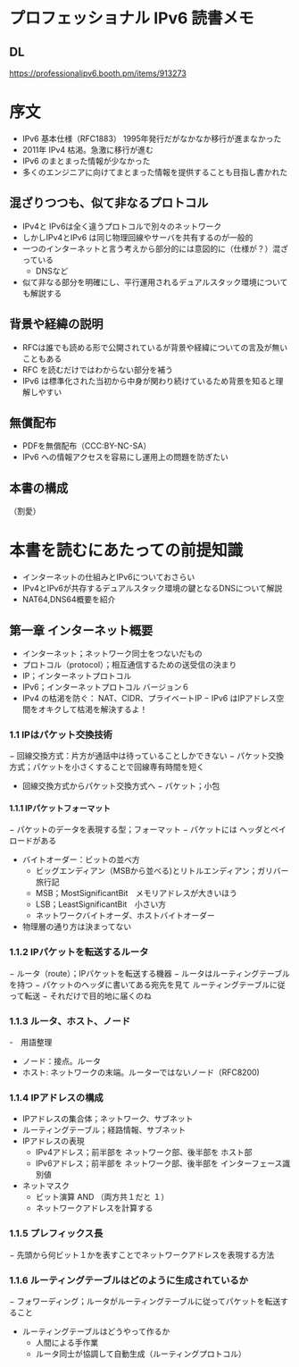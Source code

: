 # プロフェッショナル IPv6 読書メモ

## DL
https://professionalipv6.booth.pm/items/913273


# 序文

- IPv6 基本仕様（RFC1883） 1995年発行だがなかなか移行が進まなかった
- 2011年 IPv4 枯渇。急激に移行が進む
- IPv6 のまとまった情報が少なかった
- 多くのエンジニアに向けてまとまった情報を提供することも目指し書かれた

## 混ざりつつも、似て非なるプロトコル

- IPv4と IPv6は全く違うプロトコルで別々のネットワーク
- しかしIPv4とIPv6 は同じ物理回線やサーバを共有するのが一般的
- 一つのインターネットと言う考えから部分的には意図的に（仕様が？）混ざっている
  - DNSなど
- 似て非なる部分を明確にし、平行運用されるデュアルスタック環境についても解説する

## 背景や経緯の説明

- RFCは誰でも読める形で公開されているが背景や経緯についての言及が無いこともある
- RFC を読むだけではわからない部分を補う
- IPv6 は標準化された当初から中身が関わり続けているため背景を知ると理解しやすい

## 無償配布

- PDFを無償配布（CCC:BY-NC-SA）
- IPv6 への情報アクセスを容易にし運用上の問題を防ぎたい

## 本書の構成

（割愛）

# 本書を読むにあたっての前提知識

- インターネットの仕組みとIPv6についておさらい
- IPv4とIPv6が共存するデュアルスタック環境の鍵となるDNSについて解説
- NAT64,DNS64概要を紹介

## 第一章 インターネット概要

- インターネット；ネットワーク同士をつないだもの
- プロトコル（protocol）；相互通信するための送受信の決まり
- IP；インターネットプロトコル
- IPv6；インターネットプロトコル バージョン６
- IPv4 の枯渇を防ぐ： NAT、CIDR、プライベートIP
− IPv6 はIPアドレス空間をオキクして枯渇を解決するよ！

### 1.1 IPはパケット交換技術

− 回線交換方式：片方が通話中は待っていることしかできない
− パケット交換方式；パケットを小さくすることで回線専有時間を短く
- 回線交換方式からパケット交換方式へ
− パケット；小包

#### 1.1.1 IPパケットフォーマット

− パケットのデータを表現する型；フォーマット
− パケットには ヘッダとペイロードがある
- バイトオーダー：ビットの並べ方
  - ビッグエンディアン（MSBから並べる)とリトルエンディアン；ガリバー旅行記
  - MSB；MostSignificantBit　メモリアドレスが大きいほう
  - LSB；LeastSignificantBit　小さい方
  - ネットワークバイトオーダ、ホストバイトオーダー
- 物理層の通り方は決まってない

### 1.1.2 IPパケットを転送するルータ

− ルータ（route）；IPパケットを転送する機器
− ルータはルーティングテーブルを持つ
− パケットのヘッダに書いてある宛先を見て ルーティングテーブルに従って転送
− それだけで目的地に届くのね

### 1.1.3 ルータ、ホスト、ノード

-　用語整理
  - ノード：接点。ルータ
  - ホスト: ネットワークの末端。ルーターではないノード（RFC8200)
　
### 1.1.4 IPアドレスの構成

- IPアドレスの集合体；ネットワーク、サブネット
- ルーティングテーブル；経路情報、サブネット
- IPアドレスの表現
  - IPv4アドレス；前半部を ネットワーク部、後半部を ホスト部
  - IPv6アドレス；前半部を ネットワーク部、後半部を インターフェース識別値
- ネットマスク
  - ビット演算 AND （両方共１だと １）
  - ネットワークアドレスを計算する

### 1.1.5 プレフィックス長

− 先頭から何ビット１かを表すことでネットワークアドレスを表現する方法

### 1.1.6 ルーティングテーブルはどのように生成されているか

− フォワーディング；ルータがルーティングテーブルに従ってパケットを転送すること
- ルーティングテーブルはどうやって作るか
  - 人間による手作業
  - ルータ同士が協調して自動生成（ルーティングプロトコル）
    


